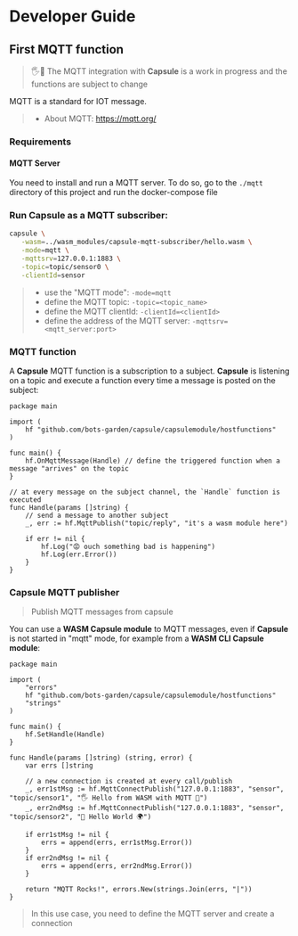 # Developer Guide

## First MQTT function
> 🖐🚧 The MQTT integration with **Capsule** is a work in progress and the functions are subject to change

MQTT is a standard for IOT message.

> - About MQTT: https://mqtt.org/

### Requirements

#### MQTT Server

You need to install and run a MQTT server. To do so, go to the `./mqtt` directory of this project and run the docker-compose file

### Run **Capsule** as a MQTT subscriber:

```bash
capsule \
   -wasm=../wasm_modules/capsule-mqtt-subscriber/hello.wasm \
   -mode=mqtt \
   -mqttsrv=127.0.0.1:1883 \
   -topic=topic/sensor0 \
   -clientId=sensor
```
> - use the "MQTT mode": `-mode=mqtt`
> - define the MQTT topic: `-topic=<topic_name>`
> - define the MQTT clientId: `-clientId=<clientId>`
> - define the address of the MQTT server: `-mqttsrv=<mqtt_server:port>`

### MQTT function

A **Capsule** MQTT function is a subscription to a subject. **Capsule** is listening on a topic and execute a function every time a message is posted on the subject:

```golang
package main

import (
	hf "github.com/bots-garden/capsule/capsulemodule/hostfunctions"
)

func main() {
	hf.OnMqttMessage(Handle) // define the triggered function when a message "arrives" on the topic
}

// at every message on the subject channel, the `Handle` function is executed
func Handle(params []string) {
	// send a message to another subject
	_, err := hf.MqttPublish("topic/reply", "it's a wasm module here")

	if err != nil {
		hf.Log("😡 ouch something bad is happening")
		hf.Log(err.Error())
	}
}
```


### Capsule MQTT publisher
> Publish MQTT messages from capsule

You can use a **WASM Capsule module** to MQTT messages, even if **Capsule** is not started in "mqtt" mode, for example from a **WASM CLI Capsule module**:

```golang
package main

import (
    "errors"
    hf "github.com/bots-garden/capsule/capsulemodule/hostfunctions"
    "strings"
)

func main() {
    hf.SetHandle(Handle)
}

func Handle(params []string) (string, error) {
    var errs []string

    // a new connection is created at every call/publish
	_, err1stMsg := hf.MqttConnectPublish("127.0.0.1:1883", "sensor", "topic/sensor1", "🖐 Hello from WASM with MQTT 💜")
	_, err2ndMsg := hf.MqttConnectPublish("127.0.0.1:1883", "sensor", "topic/sensor2", "👋 Hello World 🌍")

    if err1stMsg != nil {
        errs = append(errs, err1stMsg.Error())
    }
    if err2ndMsg != nil {
        errs = append(errs, err2ndMsg.Error())
    }

    return "MQTT Rocks!", errors.New(strings.Join(errs, "|"))
}
```
> In this use case, you need to define the MQTT server and create a connection
